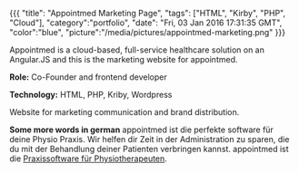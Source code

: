 {{{
  "title": "Appointmed Marketing Page",
  "tags": ["HTML", "Kirby", "PHP", "Cloud"],
  "category":"portfolio",
  "date": "Fri, 03 Jan 2016 17:31:35 GMT",
  "color":"blue",
  "picture":"/media/pictures/appointmed-marketing.png"
}}}

Appointmed is a cloud-based, full-service healthcare solution on an Angular.JS and this is the marketing website for appointmed.
<!--more-->

**Role:** Co-Founder and frontend developer

**Technology:** HTML, PHP, Kriby, Wordpress

Website for marketing communication and brand distribution.

**Some more words in german**
appointmed ist die perfekte software für deine Physio Praxis. Wir helfen dir Zeit in der Administration zu sparen, die du mit der Behandlung deiner
Patienten verbringen kannst. appointmed ist die [Praxissoftware für Physiotherapeuten](https://www.appointmed.com/praxis-software-fuer-physiotherapeuten).
